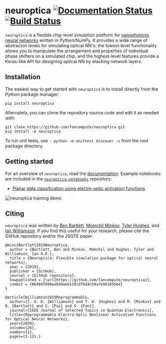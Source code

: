 # neuroptica [![Documentation Status](https://readthedocs.org/projects/neuroptica/badge/?version=latest)](https://neuroptica.readthedocs.io/en/latest/?badge=latest) [![Build Status](https://travis-ci.com/fancompute/neuroptica.svg?token=CSoUuvqmixfJpdwkLqet&branch=master)](https://travis-ci.com/fancompute/neuroptica)

`neuroptica` is a flexible chip-level simulation platform for [nanophotonic neural networks](https://arxiv.org/abs/1903.04579) written in Python/NumPy. It provides a wide range of abstracton levels for simulating optical NN's: the lowest-level functionality allows you to manipulate the arrangement and properties of individual phase shifters on a simulated chip, and the highest-level features provide a Keras-like API for designing optical NN by stacking network layers.


## Installation

The easiest way to get started with `neuroptica` is to install directly from the Python package manager:

```
pip install neuroptica
```

Alternately, you can clone the repository source code and edit it as needed with:

```
git clone https://github.com/fancompute/neuroptica.git
pip install -e neuroptica
```

To run unit tests, use `- python -m unittest discover -v` from the root package directory.

## Getting started

For an overview of `neuroptica`, read the [documentation](https://neuroptica.readthedocs.io). Example notebooks are included in the [`neuroptica-notebooks`](https://github.com/fancompute/neuroptica-notebooks) repository:

- [Planar data classification using electro-optic activation functions](https://github.com/fancompute/neuroptica-notebooks/blob/master/neuroptica_demo.ipynb)

![neuroptica training demo](https://raw.githubusercontent.com/fancompute/neuroptica/master/img/neuroptica_demo.gif)


## Citing

`neuroptica` was written by [Ben Bartlett](https://github.com/bencbartlett), [Momchil Minkov](https://github.com/momchilmm), [Tyler Hughes](https://github.com/twhughes), and  [Ian Williamson](https://github.com/ianwilliamson). If you find this useful for your research, please cite the GitHub repository and/or the JSQTE paper:

```
@misc{Bartlett2019Neuroptica,
  author = {Bartlett, Ben and Minkov, Momchil and Hughes, Tyler and Williamson, Ian A.D.},
  title = {Neuroptica: Flexible simulation package for optical neural networks},
  year = {2019},
  publisher = {GitHub},
  journal = {GitHub repository},
  howpublished = {\url{https://github.com/fancompute/neuroptica}},
  commit = {06484f698ee038eeb128cdfbd4c59a7e96185bb4}
}
```


```
@article{Williamson2019Reprogrammable, 
  author={I. A. D. {Williamson} and T. W. {Hughes} and M. {Minkov} and B. {Bartlett} and S. {Pai} and S. {Fan}}, 
  journal={IEEE Journal of Selected Topics in Quantum Electronics}, 
  title={Reprogrammable Electro-Optic Nonlinear Activation Functions for Optical Neural Networks},
  year={2020}, 
  volume={26}, 
  number={1}, 
  pages={1-12},}
```
